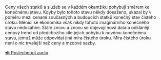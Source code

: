 
Ceny všech statků a služeb se v každém okamžiku pohybují směrem ke konečnému stavu. Kdyby bylo tohoto stavu někdy dosaženo, ukázal by v poměru mezi cenami současných a budoucích statků konečný stav čistého úroku. Měnící se ekonomika však nikdy tohoto imaginárního konečného stavu nedosáhne. Stále znovu a znovu se objevují nová data a odklánějí cenový trend od předchozího cíle jejich pohybu k novému konečnému stavu, jemuž může odpovídat jiná míra čistého úroku. Míra čistého úroku není o nic trvalejší než ceny a mzdové sazby.

[🔊 Poslechnout audio](/data/7-paragraphs/audio/chapter_99/para_008-Ceny-vech-statk-a-slueb-se-v-kadm-okamiku-po.mp3)
